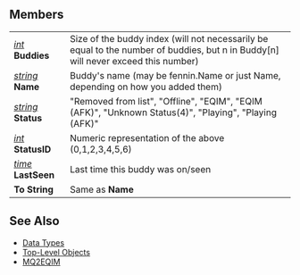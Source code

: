 ## Members

|                                                   |                                                                                                                                     |
|---------------------------------------------------|-------------------------------------------------------------------------------------------------------------------------------------|
| *[int](datatype-int.md)* **Buddies**      | Size of the buddy index (will not necessarily be equal to the number of buddies, but n in Buddy\[n\] will never exceed this number) |
| *[string](datatype-string.md)* **Name**   | Buddy's name (may be fennin.Name or just Name, depending on how you added them)                                                     |
| *[string](datatype-string.md)* **Status** | "Removed from list", "Offline", "EQIM", "EQIM (AFK)", "Unknown Status(4)", "Playing", "Playing (AFK)"                               |
| *[int](datatype-int.md)* **StatusID**     | Numeric representation of the above (0,1,2,3,4,5,6)                                                                                 |
| *[time](datatype-time.md)* **LastSeen**   | Last time this buddy was on/seen                                                                                                    |
| **To String**                                     | Same as **Name**                                                                                                                    |

## See Also

-   [Data Types](data-types.md)
-   [Top-Level Objects](../top-level-objects/top-level-objects.md)
-   [MQ2EQIM](../plugins/mq2eqim.md)


